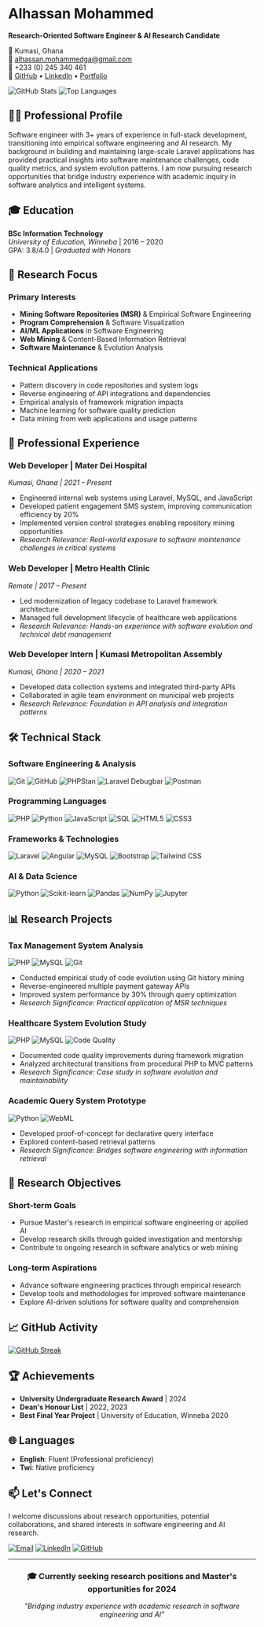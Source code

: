 # Alhassan Mohammed
**Research-Oriented Software Engineer & AI Research Candidate**

📍 Kumasi, Ghana  
📧 alhassan.mohammedga@gmail.com  
📱 +233 (0) 245 340 461  
🔗 [GitHub](https://github.com/bigboss200535) • [LinkedIn](#) • [Portfolio](#)

![GitHub Stats](https://github-readme-stats.vercel.app/api?username=bigboss200535&show_icons=true&theme=default&hide_border=true)
![Top Languages](https://github-readme-stats.vercel.app/api/top-langs/?username=bigboss200535&layout=compact&theme=default&hide_border=true)

## 👨‍💻 Professional Profile

Software engineer with 3+ years of experience in full-stack development, transitioning into empirical software engineering and AI research. My background in building and maintaining large-scale Laravel applications has provided practical insights into software maintenance challenges, code quality metrics, and system evolution patterns. I am now pursuing research opportunities that bridge industry experience with academic inquiry in software analytics and intelligent systems.

## 🎓 Education

**BSc Information Technology**  
*University of Education, Winneba* | 2016 – 2020  
GPA: 3.8/4.0 | *Graduated with Honors*

## 🔬 Research Focus

### Primary Interests
- **Mining Software Repositories (MSR)** & Empirical Software Engineering
- **Program Comprehension** & Software Visualization
- **AI/ML Applications** in Software Engineering
- **Web Mining** & Content-Based Information Retrieval
- **Software Maintenance** & Evolution Analysis

### Technical Applications
- Pattern discovery in code repositories and system logs
- Reverse engineering of API integrations and dependencies
- Empirical analysis of framework migration impacts
- Machine learning for software quality prediction
- Data mining from web applications and usage patterns

## 💼 Professional Experience

### **Web Developer** | Mater Dei Hospital
*Kumasi, Ghana | 2021 – Present*

- Engineered internal web systems using Laravel, MySQL, and JavaScript
- Developed patient engagement SMS system, improving communication efficiency by 20%
- Implemented version control strategies enabling repository mining opportunities
- *Research Relevance: Real-world exposure to software maintenance challenges in critical systems*

### **Web Developer** | Metro Health Clinic
*Remote | 2017 – Present*

- Led modernization of legacy codebase to Laravel framework architecture
- Managed full development lifecycle of healthcare web applications
- *Research Relevance: Hands-on experience with software evolution and technical debt management*

### **Web Developer Intern** | Kumasi Metropolitan Assembly
*Kumasi, Ghana | 2020 – 2021*

- Developed data collection systems and integrated third-party APIs
- Collaborated in agile team environment on municipal web projects
- *Research Relevance: Foundation in API analysis and integration patterns*

## 🛠 Technical Stack

### **Software Engineering & Analysis**
![Git](https://img.shields.io/badge/Git-F05032?style=flat&logo=git&logoColor=white)
![GitHub](https://img.shields.io/badge/GitHub-181717?style=flat&logo=github&logoColor=white)
![PHPStan](https://img.shields.io/badge/PHPStan-8C5FD3?style=flat)
![Laravel Debugbar](https://img.shields.io/badge/Laravel_Debugbar-FF2D20?style=flat&logo=laravel&logoColor=white)
![Postman](https://img.shields.io/badge/Postman-FF6C37?style=flat&logo=postman&logoColor=white)

### **Programming Languages**
![PHP](https://img.shields.io/badge/PHP-777BB4?style=flat&logo=php&logoColor=white)
![Python](https://img.shields.io/badge/Python-3776AB?style=flat&logo=python&logoColor=white)
![JavaScript](https://img.shields.io/badge/JavaScript-F7DF1E?style=flat&logo=javascript&logoColor=black)
![SQL](https://img.shields.io/badge/SQL-4479A1?style=flat&logo=mysql&logoColor=white)
![HTML5](https://img.shields.io/badge/HTML5-E34F26?style=flat&logo=html5&logoColor=white)
![CSS3](https://img.shields.io/badge/CSS3-1572B6?style=flat&logo=css3&logoColor=white)

### **Frameworks & Technologies**
![Laravel](https://img.shields.io/badge/Laravel-FF2D20?style=flat&logo=laravel&logoColor=white)
![Angular](https://img.shields.io/badge/Angular-DD0031?style=flat&logo=angular&logoColor=white)
![MySQL](https://img.shields.io/badge/MySQL-4479A1?style=flat&logo=mysql&logoColor=white)
![Bootstrap](https://img.shields.io/badge/Bootstrap-7952B3?style=flat&logo=bootstrap&logoColor=white)
![Tailwind CSS](https://img.shields.io/badge/Tailwind_CSS-38B2AC?style=flat&logo=tailwind-css&logoColor=white)

### **AI & Data Science**
![Python](https://img.shields.io/badge/Python-3776AB?style=flat&logo=python&logoColor=white)
![Scikit-learn](https://img.shields.io/badge/Scikit--learn-F7931E?style=flat&logo=scikit-learn&logoColor=white)
![Pandas](https://img.shields.io/badge/Pandas-150458?style=flat&logo=pandas&logoColor=white)
![NumPy](https://img.shields.io/badge/NumPy-013243?style=flat&logo=numpy&logoColor=white)
![Jupyter](https://img.shields.io/badge/Jupyter-F37626?style=flat&logo=jupyter&logoColor=white)

## 📊 Research Projects

### **Tax Management System Analysis**
![PHP](https://img.shields.io/badge/PHP-Laravel-777BB4?style=flat&logo=php&logoColor=white)
![MySQL](https://img.shields.io/badge/MySQL-Database-4479A1?style=flat&logo=mysql&logoColor=white)
![Git](https://img.shields.io/badge/Git-MSR_Analysis-F05032?style=flat&logo=git&logoColor=white)

- Conducted empirical study of code evolution using Git history mining
- Reverse-engineered multiple payment gateway APIs
- Improved system performance by 30% through query optimization
- *Research Significance: Practical application of MSR techniques*

### **Healthcare System Evolution Study**
![PHP](https://img.shields.io/badge/PHP-Laravel-777BB4?style=flat&logo=php&logoColor=white)
![MySQL](https://img.shields.io/badge/MySQL-Database-4479A1?style=flat&logo=mysql&logoColor=white)
![Code Quality](https://img.shields.io/badge/Code_Quality-Metrics-2496ED?style=flat)

- Documented code quality improvements during framework migration
- Analyzed architectural transitions from procedural PHP to MVC patterns
- *Research Significance: Case study in software evolution and maintainability*

### **Academic Query System Prototype**
![Python](https://img.shields.io/badge/Python-Data_Mining-3776AB?style=flat&logo=python&logoColor=white)
![WebML](https://img.shields.io/badge/WebML-Inspired-FF6B6B?style=flat)

- Developed proof-of-concept for declarative query interface
- Explored content-based retrieval patterns
- *Research Significance: Bridges software engineering with information retrieval*

## 🎯 Research Objectives

### Short-term Goals
- Pursue Master's research in empirical software engineering or applied AI
- Develop research skills through guided investigation and mentorship
- Contribute to ongoing research in software analytics or web mining

### Long-term Aspirations
- Advance software engineering practices through empirical research
- Develop tools and methodologies for improved software maintenance
- Explore AI-driven solutions for software quality and comprehension

## 📈 GitHub Activity

[![GitHub Streak](https://streak-stats.demolab.com/?user=bigboss200535&theme=default)](https://git.io/streak-stats)

## 🏆 Achievements

- **University Undergraduate Research Award** | 2024
- **Dean's Honour List** | 2022, 2023
- **Best Final Year Project** | University of Education, Winneba 2020

## 🌐 Languages

- **English**: Fluent (Professional proficiency)
- **Twi**: Native proficiency

## 📫 Let's Connect

I welcome discussions about research opportunities, potential collaborations, and shared interests in software engineering and AI research.

[![Email](https://img.shields.io/badge/Email-alhassan.mohammedga@gmail.com-D14836?style=for-the-badge&logo=gmail&logoColor=white)](mailto:alhassan.mohammedga@gmail.com)
[![LinkedIn](https://img.shields.io/badge/LinkedIn-Connect-0A66C2?style=for-the-badge&logo=linkedin&logoColor=white)](#)
[![GitHub](https://img.shields.io/badge/GitHub-Follow-181717?style=for-the-badge&logo=github&logoColor=white)](https://github.com/bigboss200535)

---

<div align="center">

### 🎓 Currently seeking research positions and Master's opportunities for 2024

*"Bridging industry experience with academic research in software engineering and AI"*

</div>
